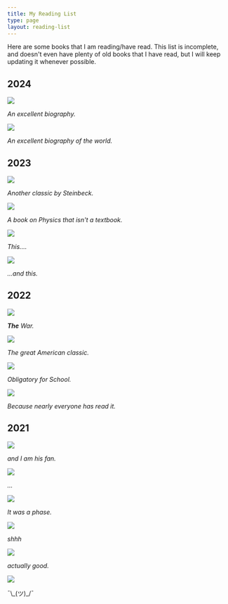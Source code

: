 ```yaml
---
title: My Reading List
type: page
layout: reading-list
---
```


Here are some books that I am reading/have read. This list is incomplete, and doesn't even have plenty of old books that I have read, but I will keep updating it whenever possible.

## 2024

<div class="bookshelf">
      <div class="book">
        <img src="https://covers.openlibrary.org/b/isbn/9781471146725-L.jpg" class="cover">
        <p><em>An excellent biography.</em><p>
      </div>
      <div class="book">
        <img src="https://covers.openlibrary.org/b/isbn/9780141441825-L.jpg" class="cover">
        <p><em>An excellent biography of the world.</em><p>
      </div>
</div>

## 2023

<div class="bookshelf">
    <div class="book">
        <img src="https://covers.openlibrary.org/b/isbn/9780142000670-L.jpg" class="cover">
        <p><em>Another classic by Steinbeck.</em><p>
    </div>
    <div class="book">
        <img src="https://covers.openlibrary.org/b/isbn/9780465023820-L.jpg" class="cover">
        <p><em>A book on Physics that isn't a textbook.</em><p>
    </div>
    <div class="book">
        <img src="https://covers.openlibrary.org/b/isbn/9780143128564-L.jpg" class="cover">
        <p><em>This....</em><p>
    </div>
    <div class="book">
        <img src="https://covers.openlibrary.org/b/isbn/9781861972781-L.jpg" class="cover">
        <p><em>...and this.</em><p>
    </div>
</div>

## 2022

<div class="bookshelf">
    <div class="book">
        <img src="https://covers.openlibrary.org/b/isbn/9780142437902-L.jpg" class="cover">
        <p><em><b>The</b> War.</em><p>
    </div>
    <div class="book">
        <img src="https://covers.openlibrary.org/b/isbn/9780143129486-L.jpg" class="cover">
        <p><em>The great American classic.</em><p>
    </div>
    <div class="book">
        <img src="https://covers.openlibrary.org/b/isbn/9780141396545-L.jpg" class="cover">
        <p><em>Obligatory for School.</em><p>
    </div>
        <div class="book">
        <img src="https://covers.openlibrary.org/b/isbn/9780062316097-L.jpg" class="cover">
        <p><em>Because nearly everyone has read it.</em><p>
    </div>
</div>

## 2021

<div class="bookshelf">
    <div class="book">
        <img src="https://covers.openlibrary.org/b/isbn/9780446569903-L.jpg" class="cover">
        <p><em>and I am his fan.</em><p>
    </div>
    <div class="book">
        <img src="https://covers.openlibrary.org/b/isbn/9780099574750 -L.jpg" class="cover">
        <p><em>...</em><p>
    </div>
    <div class="book">
        <img src="https://covers.openlibrary.org/b/isbn/9780007257775-L.jpg" class="cover">
        <p><em>It was a phase.</em><p>
    </div>
    <div class="book">
        <img src="https://covers.openlibrary.org/b/isbn/9780062127242-L.jpg" class="cover">
        <p><em>shhh</em><p>
    </div>
    <div class="book">
        <img src="https://covers.openlibrary.org/b/isbn/9780767925365-L.jpg" class="cover">
        <p><em>actually good.</em><p>
    </div>
    <div class="book">
        <img src="https://covers.openlibrary.org/b/isbn/9781416573609-L.jpg" class="cover">
        <p>¯\_(ツ)_/¯<p>
    </div>
</div>
